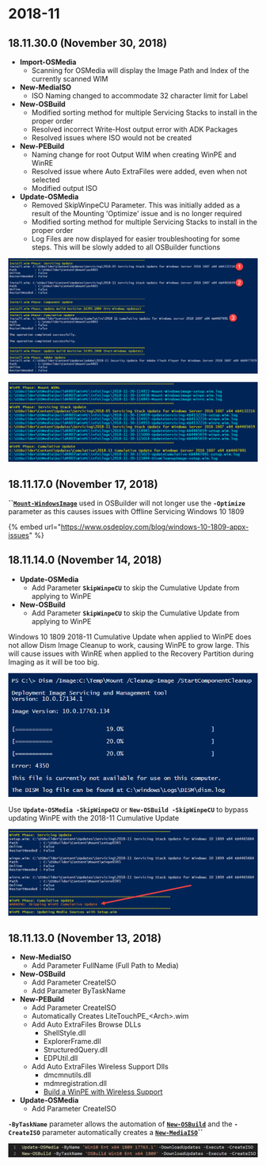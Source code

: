 # 2018-11

## 18.11.30.0 \(November 30, 2018\)

* **Import-OSMedia**
  * Scanning for OSMedia will display the Image Path and Index of the currently scanned WIM
* **New-MediaISO**
  * ISO Naming changed to accommodate 32 character limit for Label
* **New-OSBuild**
  * Modified sorting method for multiple Servicing Stacks to install in the proper order
  * Resolved incorrect Write-Host output error with ADK Packages
  * Resolved issues where ISO would not be created
* **New-PEBuild**
  * Naming change for root Output WIM when creating WinPE and WinRE
  * Resolved issue where Auto ExtraFiles were added, even when not selected
  * Modified output ISO
* **Update-OSMedia**
  * Removed SkipWinpeCU Parameter.  This was initially added as a result of the Mounting 'Optimize' issue and is no longer required
  * Modified sorting method for multiple Servicing Stacks to install in the proper order
  * Log Files are now displayed for easier troubleshooting for some steps.  This will be slowly added to all OSBuilder functions

![Multiple Servicing Stack Installs](../../.gitbook/assets/2018-11-30_13-06-45.png)

![Log Files](../../.gitbook/assets/2018-11-30_13-49-16.png)

## 18.11.17.0 \(November 17, 2018\)

**\`\`**[**`Mount-WindowsImage`**](https://docs.microsoft.com/en-us/powershell/module/dism/mount-windowsimage?view=win10-ps) used in OSBuilder will not longer use the **`-Optimize`** parameter as this causes issues with Offline Servicing Windows 10 1809

{% embed url="https://www.osdeploy.com/blog/windows-10-1809-appx-issues" %}

## 18.11.14.0 \(November 14, 2018\)

* **Update-OSMedia**
  * Add Parameter **`SkipWinpeCU`** to skip the Cumulative Update from applying to WinPE
* **New-OSBuild**
  * Add Parameter **`SkipWinpeCU`** to skip the Cumulative Update from applying to WinPE

Windows 10 1809 2018-11 Cumulative Update when applied to WinPE does not allow Dism Image Cleanup to work, causing WinPE to grow large.  This will cause issues with WinRE when applied to the Recovery Partition during Imaging as it will be too big.  

![](../../.gitbook/assets/2018-11-14_2-51-14.png)

Use **`Update-OSMedia -SkipWinpeCU`** or **`New-OSBuild -SkipWinpeCU`** to bypass updating WinPE with the 2018-11 Cumulative Update

![](../../.gitbook/assets/2018-11-14_10-41-41.png)

## 18.11.13.0 \(November 13, 2018\)

* **New-MediaISO**
  * Add Parameter FullName \(Full Path to Media\)
* **New-OSBuild**
  * Add Parameter CreateISO
  * Add Parameter ByTaskName
* **New-PEBuild**
  * Add Parameter CreateISO
  * Automatically Creates LiteTouchPE\_&lt;Arch&gt;.wim
  * Add Auto ExtraFiles Browse DLLs
    * ShellStyle.dll
    * ExplorerFrame.dll
    * StructuredQuery.dll
    * EDPUtil.dll
  * Add Auto ExtraFiles Wireless Support Dlls
    * dmcmnutils.dll
    * mdmregistration.dll
    * [Build a WinPE with Wireless Support](http://www.scconfigmgr.com/2018/03/06/build-a-winpe-with-wireless-support/)
* **Update-OSMedia**
  * Add Parameter CreateISO

**`-ByTaskName`** parameter allows the automation of [**`New-OSBuild`**](../docs/functions/osbuild/new-osbuild.md) and the **`-CreateISO`** parameter automatically creates a [**`New-MediaISO`**](../docs/functions/osbmedia/new-osbmediaiso.md)**\`\`**

![](../../.gitbook/assets/2018-11-07_0-54-20.png)



